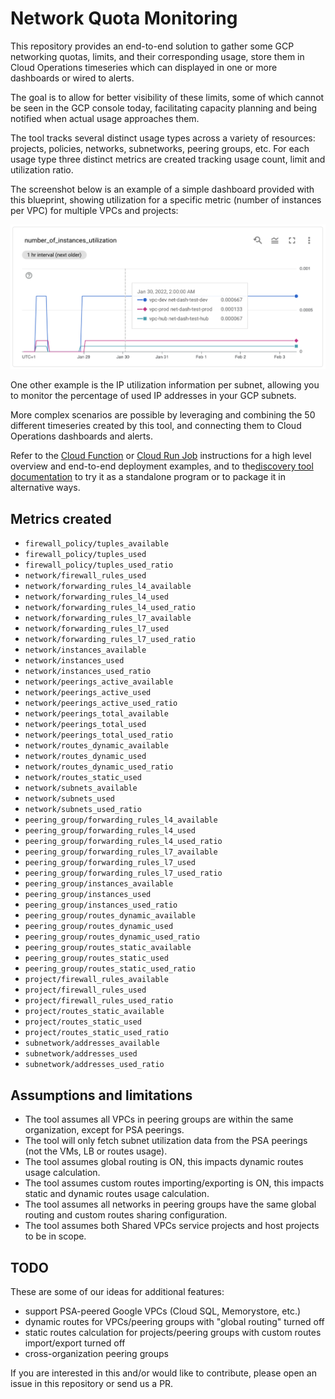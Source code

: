 # Network Quota Monitoring

This repository provides an end-to-end solution to gather some GCP networking quotas, limits, and their corresponding usage, store them in Cloud Operations timeseries which can displayed in one or more dashboards or wired to alerts.

The goal is to allow for better visibility of these limits, some of which cannot be seen in the GCP console today, facilitating capacity planning and being notified when actual usage approaches them.

The tool tracks several distinct usage types across a variety of resources: projects, policies, networks, subnetworks, peering groups, etc. For each usage type three distinct metrics are created tracking usage count, limit and utilization ratio.

The screenshot below is an example of a simple dashboard provided with this blueprint, showing utilization for a specific metric (number of instances per VPC) for multiple VPCs and projects:

<img src="metric.png" width="640px" alt="diagram">

One other example is the IP utilization information per subnet, allowing you to monitor the percentage of used IP addresses in your GCP subnets.

More complex scenarios are possible by leveraging and combining the 50 different timeseries created by this tool, and connecting them to Cloud Operations dashboards and alerts.

Refer to the [Cloud Function](./deploy-cloud-function/) or [Cloud Run Job](./deploy-cloudrun-job/) instructions for a high level overview and end-to-end deployment examples, and to the[discovery tool documentation](./src/) to try it as a standalone program or to package it in alternative ways.

## Metrics created

- `firewall_policy/tuples_available`
- `firewall_policy/tuples_used`
- `firewall_policy/tuples_used_ratio`
- `network/firewall_rules_used`
- `network/forwarding_rules_l4_available`
- `network/forwarding_rules_l4_used`
- `network/forwarding_rules_l4_used_ratio`
- `network/forwarding_rules_l7_available`
- `network/forwarding_rules_l7_used`
- `network/forwarding_rules_l7_used_ratio`
- `network/instances_available`
- `network/instances_used`
- `network/instances_used_ratio`
- `network/peerings_active_available`
- `network/peerings_active_used`
- `network/peerings_active_used_ratio`
- `network/peerings_total_available`
- `network/peerings_total_used`
- `network/peerings_total_used_ratio`
- `network/routes_dynamic_available`
- `network/routes_dynamic_used`
- `network/routes_dynamic_used_ratio`
- `network/routes_static_used`
- `network/subnets_available`
- `network/subnets_used`
- `network/subnets_used_ratio`
- `peering_group/forwarding_rules_l4_available`
- `peering_group/forwarding_rules_l4_used`
- `peering_group/forwarding_rules_l4_used_ratio`
- `peering_group/forwarding_rules_l7_available`
- `peering_group/forwarding_rules_l7_used`
- `peering_group/forwarding_rules_l7_used_ratio`
- `peering_group/instances_available`
- `peering_group/instances_used`
- `peering_group/instances_used_ratio`
- `peering_group/routes_dynamic_available`
- `peering_group/routes_dynamic_used`
- `peering_group/routes_dynamic_used_ratio`
- `peering_group/routes_static_available`
- `peering_group/routes_static_used`
- `peering_group/routes_static_used_ratio`
- `project/firewall_rules_available`
- `project/firewall_rules_used`
- `project/firewall_rules_used_ratio`
- `project/routes_static_available`
- `project/routes_static_used`
- `project/routes_static_used_ratio`
- `subnetwork/addresses_available`
- `subnetwork/addresses_used`
- `subnetwork/addresses_used_ratio`

## Assumptions and limitations

- The tool assumes all VPCs in peering groups are within the same organization, except for PSA peerings.
- The tool will only fetch subnet utilization data from the PSA peerings (not the VMs, LB or routes usage).
- The tool assumes global routing is ON, this impacts dynamic routes usage calculation.
- The tool assumes custom routes importing/exporting is ON, this impacts static and dynamic routes usage calculation.
- The tool assumes all networks in peering groups have the same global routing and custom routes sharing configuration.
- The tool assumes both Shared VPCs service projects and host projects to be in scope.

## TODO

These are some of our ideas for additional features:

- support PSA-peered Google VPCs (Cloud SQL, Memorystore, etc.)
- dynamic routes for VPCs/peering groups with "global routing" turned off
- static routes calculation for projects/peering groups with custom routes import/export turned off
- cross-organization peering groups

If you are interested in this and/or would like to contribute, please open an issue in this repository or send us a PR.
